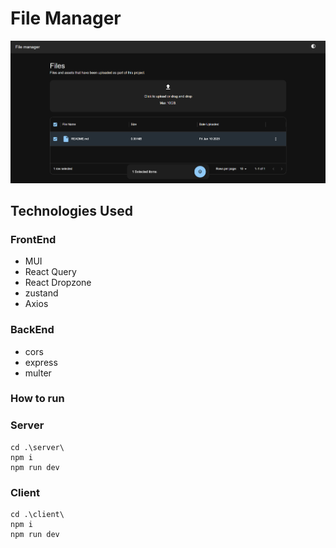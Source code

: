 # File Manager

<p align="center">
  <img alt="1" src="./1.png" />
</p>

## Technologies Used

### FrontEnd

- MUI
- React Query
- React Dropzone
- zustand
- Axios

### BackEnd

- cors
- express
- multer

### How to run

### Server

```properties
cd .\server\
npm i
npm run dev
```

### Client

```properties
cd .\client\
npm i
npm run dev
```
